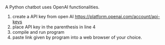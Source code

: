 A Python chatbot uses OpenAI functionalities.

1. create a API key from open AI   https://platform.openai.com/account/api-keys 
2. place API key in the parenthesis in line 4 
3. compile and run program
4. paste link given by program into a web browser of your choice.

